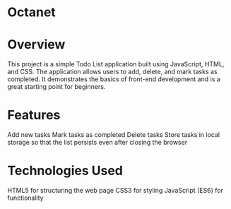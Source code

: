 # Octanet

# Overview
This project is a simple Todo List application built using JavaScript, HTML, and CSS. The application allows users to add, delete, and mark tasks as completed. It demonstrates the basics of front-end development and is a great starting point for beginners.

# Features
Add new tasks
Mark tasks as completed
Delete tasks
Store tasks in local storage so that the list persists even after closing the browser

# Technologies Used
HTML5 for structuring the web page
CSS3 for styling
JavaScript (ES6) for functionality
